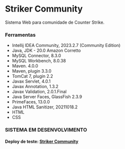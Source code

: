 # Striker Community

Sistema Web para comunidade de Counter Strike.

### Ferramentas

- Intellij IDEA Community, 2023.2.7 (Community Edition)
- Java, JDK - 20.0 Amazon Corretto
- MySQL Connector, 8.3.0
- MySQL Workbench, 8.0.38
- Maven. 4.0.0
- Maven, plugin 3.3.0
- TomCat 7, plugin 2.2
- Javax Servlet, 4.0.1
- Javax Annotation, 1.3.2
- Javax Validation, 2.0.1.Final
- Java Server Faces, GlassFish 2.3.9
- PrimeFaces, 13.0.0
- Java HTML Sanitizer, 20211018.2
- HTML
- CSS

### SISTEMA EM DESENVOLVIMENTO

#### Deploy de teste: [Striker Community](https://strikercommunity.com/)
